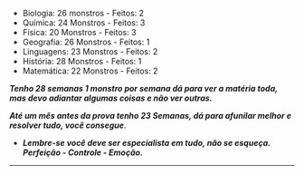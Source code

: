 -  Biologia: 26 monstros - Feitos: 2
- Química: 24 Monstros - Feitos: 3
- Física: 20 Monstros - Feitos: 3
- Geografia: 26 Monstros - Feitos: 1
- Linguagens: 23 Monstros - Feitos: 2
- História: 28 Monstros - Feitos: 1
- Matemática: 22 Monstros - Feitos: 2

***Tenho 28 semanas 1 monstro por semana dá para ver a matéria toda, mas devo adiantar algumas coisas e não ver outras.*** 

***Até um mês antes da prova tenho 23 Semanas, dá para afunilar melhor e resolver tudo, você consegue***.

- ***Lembre-se você deve ser especialista em tudo, não se esqueça. Perfeição - Controle - Emoção.***
---
